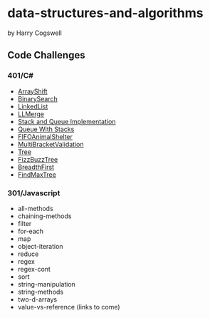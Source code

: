 # data-structures-and-algorithms
by Harry Cogswell
## Code Challenges
### 401/C#
- [ArrayShift](https://github.com/HCoggers/data-structures-and-algorithms/tree/master/code-challenges/401/ArrayShift/README.md)
- [BinarySearch](https://github.com/HCoggers/data-structures-and-algorithms/tree/master/code-challenges/401/BinarySearch/README.md)
- [LinkedList](https://github.com/HCoggers/data-structures-and-algorithms/tree/master/code-challenges/401/LinkedList/README.md)
- [LLMerge](https://github.com/HCoggers/data-structures-and-algorithms/tree/master/code-challenges/401/LLMerge/README.md)
- [Stack and Queue Implementation](https://github.com/HCoggers/data-structures-and-algorithms/tree/master/code-challenges/401/StacksAndQueues/README.md)
- [Queue With Stacks](https://github.com/HCoggers/data-structures-and-algorithms/tree/master/code-challenges/401/QueueWithStacks/README.md)
- [FIFOAnimalShelter](https://github.com/HCoggers/data-structures-and-algorithms/tree/master/code-challenges/401/FIFOAnimalShelter/README.md)
- [MultiBracketValidation](https://github.com/HCoggers/data-structures-and-algorithms/tree/master/code-challenges/401/MultiBracketValidation/README.md)
- [Tree](https://github.com/HCoggers/data-structures-and-algorithms/tree/master/code-challenges/401/Tree/README.md)
- [FizzBuzzTree](https://github.com/HCoggers/data-structures-and-algorithms/tree/master/code-challenges/401/FizzBuzzTree/README.md)
- [BreadthFirst](https://github.com/HCoggers/data-structures-and-algorithms/tree/master/code-challenges/401/Tree/README.md)
- [FindMaxTree](https://github.com/HCoggers/data-structures-and-algorithms/tree/master/code-challenges/401/FindMaxTree/README.md)
### 301/Javascript
- all-methods 
- chaining-methods 
- filter 
- for-each
- map
- object-iteration 
- reduce 
- regex 
- regex-cont 
- sort
- string-manipulation 
- string-methods 
- two-d-arrays 
- value-vs-reference
(links to come)

